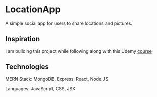 # LocationApp
A simple social app for users to share locations and pictures.

## Inspiration
I am building this project while following along with this Udemy [course](https://www.udemy.com/course/react-nodejs-express-mongodb-the-mern-fullstack-guide/)

## Technologies
MERN Stack: MongoDB, Express, React, Node.JS

Languages: JavaScript, CSS, JSX

